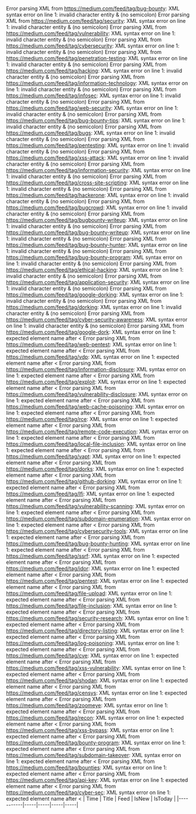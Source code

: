 Error parsing XML from https://medium.com/feed/tag/bug-bounty: XML syntax error on line 1: invalid character entity & (no semicolon)
Error parsing XML from https://medium.com/feed/tag/security: XML syntax error on line 1: invalid character entity & (no semicolon)
Error parsing XML from https://medium.com/feed/tag/vulnerability: XML syntax error on line 1: invalid character entity & (no semicolon)
Error parsing XML from https://medium.com/feed/tag/cybersecurity: XML syntax error on line 1: invalid character entity & (no semicolon)
Error parsing XML from https://medium.com/feed/tag/penetration-testing: XML syntax error on line 1: invalid character entity & (no semicolon)
Error parsing XML from https://medium.com/feed/tag/hacking: XML syntax error on line 1: invalid character entity & (no semicolon)
Error parsing XML from https://medium.com/feed/tag/information-technology: XML syntax error on line 1: invalid character entity & (no semicolon)
Error parsing XML from https://medium.com/feed/tag/infosec: XML syntax error on line 1: invalid character entity & (no semicolon)
Error parsing XML from https://medium.com/feed/tag/web-security: XML syntax error on line 1: invalid character entity & (no semicolon)
Error parsing XML from https://medium.com/feed/tag/bug-bounty-tips: XML syntax error on line 1: invalid character entity & (no semicolon)
Error parsing XML from https://medium.com/feed/tag/bugs: XML syntax error on line 1: invalid character entity & (no semicolon)
Error parsing XML from https://medium.com/feed/tag/pentesting: XML syntax error on line 1: invalid character entity & (no semicolon)
Error parsing XML from https://medium.com/feed/tag/xss-attack: XML syntax error on line 1: invalid character entity & (no semicolon)
Error parsing XML from https://medium.com/feed/tag/information-security: XML syntax error on line 1: invalid character entity & (no semicolon)
Error parsing XML from https://medium.com/feed/tag/cross-site-scripting: XML syntax error on line 1: invalid character entity & (no semicolon)
Error parsing XML from https://medium.com/feed/tag/hackerone: XML syntax error on line 1: invalid character entity & (no semicolon)
Error parsing XML from https://medium.com/feed/tag/bugcrowd: XML syntax error on line 1: invalid character entity & (no semicolon)
Error parsing XML from https://medium.com/feed/tag/bugbounty-writeup: XML syntax error on line 1: invalid character entity & (no semicolon)
Error parsing XML from https://medium.com/feed/tag/bug-bounty-writeup: XML syntax error on line 1: invalid character entity & (no semicolon)
Error parsing XML from https://medium.com/feed/tag/bug-bounty-hunter: XML syntax error on line 1: invalid character entity & (no semicolon)
Error parsing XML from https://medium.com/feed/tag/bug-bounty-program: XML syntax error on line 1: invalid character entity & (no semicolon)
Error parsing XML from https://medium.com/feed/tag/ethical-hacking: XML syntax error on line 1: invalid character entity & (no semicolon)
Error parsing XML from https://medium.com/feed/tag/application-security: XML syntax error on line 1: invalid character entity & (no semicolon)
Error parsing XML from https://medium.com/feed/tag/google-dorking: XML syntax error on line 1: invalid character entity & (no semicolon)
Error parsing XML from https://medium.com/feed/tag/dorking: XML syntax error on line 1: invalid character entity & (no semicolon)
Error parsing XML from https://medium.com/feed/tag/cyber-security-awareness: XML syntax error on line 1: invalid character entity & (no semicolon)
Error parsing XML from https://medium.com/feed/tag/google-dork: XML syntax error on line 1: expected element name after <
Error parsing XML from https://medium.com/feed/tag/web-pentest: XML syntax error on line 1: expected element name after <
Error parsing XML from https://medium.com/feed/tag/vdp: XML syntax error on line 1: expected element name after <
Error parsing XML from https://medium.com/feed/tag/information-disclosure: XML syntax error on line 1: expected element name after <
Error parsing XML from https://medium.com/feed/tag/exploit: XML syntax error on line 1: expected element name after <
Error parsing XML from https://medium.com/feed/tag/vulnerability-disclosure: XML syntax error on line 1: expected element name after <
Error parsing XML from https://medium.com/feed/tag/web-cache-poisoning: XML syntax error on line 1: expected element name after <
Error parsing XML from https://medium.com/feed/tag/rce: XML syntax error on line 1: expected element name after <
Error parsing XML from https://medium.com/feed/tag/remote-code-execution: XML syntax error on line 1: expected element name after <
Error parsing XML from https://medium.com/feed/tag/local-file-inclusion: XML syntax error on line 1: expected element name after <
Error parsing XML from https://medium.com/feed/tag/vapt: XML syntax error on line 1: expected element name after <
Error parsing XML from https://medium.com/feed/tag/dorks: XML syntax error on line 1: expected element name after <
Error parsing XML from https://medium.com/feed/tag/github-dorking: XML syntax error on line 1: expected element name after <
Error parsing XML from https://medium.com/feed/tag/lfi: XML syntax error on line 1: expected element name after <
Error parsing XML from https://medium.com/feed/tag/vulnerability-scanning: XML syntax error on line 1: expected element name after <
Error parsing XML from https://medium.com/feed/tag/subdomain-enumeration: XML syntax error on line 1: expected element name after <
Error parsing XML from https://medium.com/feed/tag/cybersecurity-tools: XML syntax error on line 1: expected element name after <
Error parsing XML from https://medium.com/feed/tag/bug-bounty-hunting: XML syntax error on line 1: expected element name after <
Error parsing XML from https://medium.com/feed/tag/ssrf: XML syntax error on line 1: expected element name after <
Error parsing XML from https://medium.com/feed/tag/idor: XML syntax error on line 1: expected element name after <
Error parsing XML from https://medium.com/feed/tag/pentest: XML syntax error on line 1: expected element name after <
Error parsing XML from https://medium.com/feed/tag/file-upload: XML syntax error on line 1: expected element name after <
Error parsing XML from https://medium.com/feed/tag/file-inclusion: XML syntax error on line 1: expected element name after <
Error parsing XML from https://medium.com/feed/tag/security-research: XML syntax error on line 1: expected element name after <
Error parsing XML from https://medium.com/feed/tag/directory-listing: XML syntax error on line 1: expected element name after <
Error parsing XML from https://medium.com/feed/tag/log-poisoning: XML syntax error on line 1: expected element name after <
Error parsing XML from https://medium.com/feed/tag/cve: XML syntax error on line 1: expected element name after <
Error parsing XML from https://medium.com/feed/tag/xss-vulnerability: XML syntax error on line 1: expected element name after <
Error parsing XML from https://medium.com/feed/tag/shodan: XML syntax error on line 1: expected element name after <
Error parsing XML from https://medium.com/feed/tag/censys: XML syntax error on line 1: expected element name after <
Error parsing XML from https://medium.com/feed/tag/zoomeye: XML syntax error on line 1: expected element name after <
Error parsing XML from https://medium.com/feed/tag/recon: XML syntax error on line 1: expected element name after <
Error parsing XML from https://medium.com/feed/tag/xss-bypass: XML syntax error on line 1: expected element name after <
Error parsing XML from https://medium.com/feed/tag/bounty-program: XML syntax error on line 1: expected element name after <
Error parsing XML from https://medium.com/feed/tag/subdomain-takeover: XML syntax error on line 1: expected element name after <
Error parsing XML from https://medium.com/feed/tag/bounties: XML syntax error on line 1: expected element name after <
Error parsing XML from https://medium.com/feed/tag/api-key: XML syntax error on line 1: expected element name after <
Error parsing XML from https://medium.com/feed/tag/cyber-sec: XML syntax error on line 1: expected element name after <
| Time | Title | Feed | IsNew | IsToday |
|-----------|-----|-----|-----|-----|
